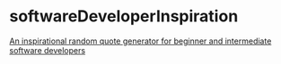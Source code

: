 # softwareDeveloperInspiration
[An inspirational random quote generator for beginner and intermediate software developers](https://madewithmike.github.io/softwareDeveloperInspiration/)
